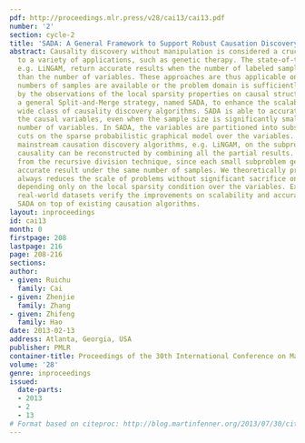 ```yaml
---
pdf: http://proceedings.mlr.press/v28/cai13/cai13.pdf
number: '2'
section: cycle-2
title: 'SADA: A General Framework to Support Robust Causation Discovery'
abstract: Causality discovery without manipulation is considered a crucial problem
  to a variety of applications, such as genetic therapy. The state-of-the-art solutions,
  e.g. LiNGAM, return accurate results when the number of labeled samples is larger
  than the number of variables. These approaches are thus applicable only when large
  numbers of samples are available or the problem domain is sufficiently small. Motivated
  by the observations of the local sparsity properties on causal structures, we propose
  a general Split-and-Merge strategy, named SADA, to enhance the scalability of a
  wide class of causality discovery algorithms. SADA is able to accurately identify
  the causal variables, even when the sample size is significantly smaller than the
  number of variables. In SADA, the variables are partitioned into subsets, by finding
  cuts on the sparse probabilistic graphical model over the variables. By running
  mainstream causation discovery algorithms, e.g. LiNGAM, on the subproblems, complete
  causality can be reconstructed by combining all the partial results. SADA benefits
  from the recursive division technique, since each small subproblem generates more
  accurate result under the same number of samples. We theoretically prove that SADA
  always reduces the scale of problems without significant sacrifice on result accuracy,
  depending only on the local sparsity condition over the variables. Experiments on
  real-world datasets verify the improvements on scalability and accuracy by applying
  SADA on top of existing causation algorithms.
layout: inproceedings
id: cai13
month: 0
firstpage: 208
lastpage: 216
page: 208-216
sections: 
author:
- given: Ruichu
  family: Cai
- given: Zhenjie
  family: Zhang
- given: Zhifeng
  family: Hao
date: 2013-02-13
address: Atlanta, Georgia, USA
publisher: PMLR
container-title: Proceedings of the 30th International Conference on Machine Learning
volume: '28'
genre: inproceedings
issued:
  date-parts:
  - 2013
  - 2
  - 13
# Format based on citeproc: http://blog.martinfenner.org/2013/07/30/citeproc-yaml-for-bibliographies/
---
```

